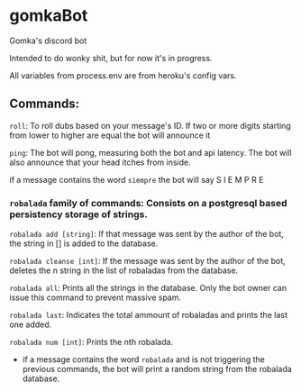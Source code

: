 # gomkaBot
Gomka's discord bot

Intended to do wonky shit, but for now it's in progress.

All variables from process.env are from heroku's config vars.

## Commands:

`roll`: To roll dubs based on your message's ID. 
	If two or more digits starting from lower to higher are equal the bot will announce it

`ping`: The bot will pong, measuring both the bot and api latency. The bot will also announce that your head itches from inside.

if a message contains the word `siempre` the bot will say S I E M P R E

### `robalada` family of commands: Consists on a postgresql based persistency storage of strings.

`robalada add [string]`: If that message was sent by the author of the bot, the string in [] is added to the database.
	
`robalada cleanse [int]`: If the message was sent by the author of the bot, deletes the n string in the list of robaladas from the database.
	
`robalada all`: Prints all the strings in the database. Only the bot owner can issue this command to prevent massive spam.
	
`robalada last`: Indicates the total ammount of robaladas and prints the last one added.

`robalada num [int]`: Prints the nth robalada.
	
- if a message contains the word `robalada` and is not triggering the previous commands, the bot will print a random string from the robalada database.
